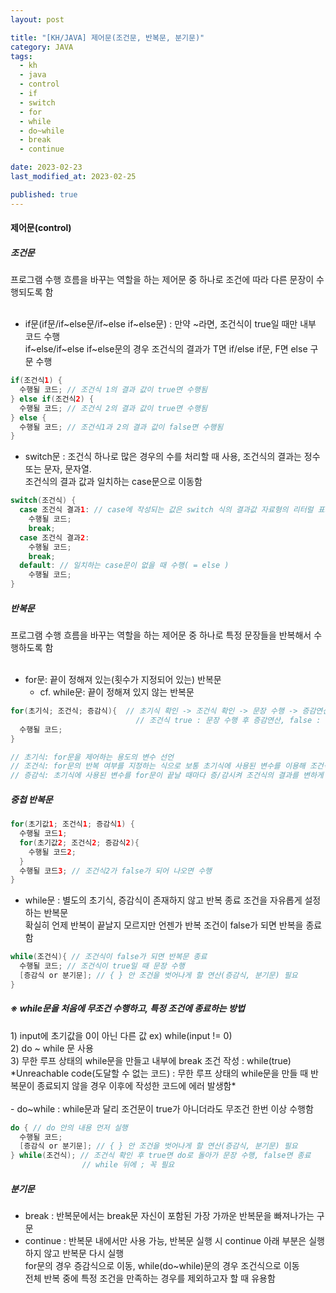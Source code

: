 ```yaml
---
layout: post

title: "[KH/JAVA] 제어문(조건문, 반복문, 분기문)"
category: JAVA
tags: 
  - kh
  - java
  - control
  - if
  - switch
  - for
  - while
  - do~while
  - break
  - continue

date: 2023-02-23
last_modified_at: 2023-02-25

published: true
---
```


<h4>제어문(control)</h4>


<h5>조건문</h5>
프로그램 수행 흐름을 바꾸는 역할을 하는 제어문 중 하나로 조건에 따라 다른 문장이 수행되도록 함<br /><br />

- if문(if문/if~else문/if~else if~else문) : 만약 ~라면, 조건식이 true일 때만 내부 코드 수행<br />
if~else/if~else if~else문의 경우 조건식의 결과가 T면 if/else if문, F면 else 구문 수행

```java
if(조건식1) {
  수행될 코드; // 조건식 1의 결과 값이 true면 수행됨
} else if(조건식2) {
  수행될 코드; // 조건식 2의 결과 값이 true면 수행됨
} else {
  수행될 코드; // 조건식1과 2의 결과 값이 false면 수행됨
}
```

- switch문 : 조건식 하나로 많은 경우의 수를 처리할 때 사용, 조건식의 결과는 정수 또는 문자, 문자열.<br />
조건식의 결과 값과 일치하는 case문으로 이동함

```java
switch(조건식) {
  case 조건식 결과1: // case에 작성되는 값은 switch 식의 결과값 자료형의 리터럴 표기법임
    수행될 코드;
    break;
  case 조건식 결과2:
    수행될 코드;
    break;
  default: // 일치하는 case문이 없을 때 수행( = else )
    수행될 코드;
}
```


<h5>반복문</h5>
프로그램 수행 흐름을 바꾸는 역할을 하는 제어문 중 하나로 특정 문장들을 반복해서 수행하도록 함<br /><br />

- for문: 끝이 정해져 있는(횟수가 지정되어 있는) 반복문
  + cf. while문: 끝이 정해져 있지 않는 반복문

```java
for(초기식; 조건식; 증감식){  // 초기식 확인 -> 조건식 확인 -> 문장 수행 -> 증감연산
                            // 조건식 true : 문장 수행 후 증감연산, false : 수행하지 않고 for문에서 나옴(증감연산X)
  수행될 코드;
}

// 초기식: for문을 제어하는 용도의 변수 선언
// 조건식: for문의 반복 여부를 지정하는 식으로 보통 초기식에 사용된 변수를 이용해 조건식을 작성함
// 증감식: 초기식에 사용된 변수를 for문이 끝날 때마다 증/감시켜 조건식의 결과를 변하게 함
```

<h5>중첩 반복문</h5>

```java
for(초기값1; 조건식1; 증감식1) {
  수행될 코드1;
  for(초기값2; 조건식2; 증감식2){
    수행될 코드2;
  }
  수행될 코드3; // 조건식2가 false가 되어 나오면 수행
}
```


- while문 : 별도의 초기식, 증감식이 존재하지 않고 반복 종료 조건을 자유롭게 설정하는 반복문<br />
확실히 언제 반복이 끝날지 모르지만 언젠가 반복 조건이 false가 되면 반복을 종료함

```java
while(조건식){ // 조건식이 false가 되면 반복문 종료
  수행될 코드; // 조건식이 true일 때 문장 수행
  [증감식 or 분기문]; // { } 안 조건을 벗어나게 할 연산(증감식, 분기문) 필요
}
```

<h5>※ while문을 처음에 무조건 수행하고, 특정 조건에 종료하는 방법</h5>
1) input에 초기값을 0이 아닌 다른 값 ex) while(input != 0)<br />
2) do ~ while 문 사용<br />
3) 무한 루프 상태의 while문을 만들고 내부에 break 조건 작성 : while(true)<br />
*Unreachable code(도달할 수 없는 코드) : 무한 루프 상태의 while문을 만들 때 반복문이 종료되지 않을 경우 이후에 작성한 코드에 에러 발생함*

<br />
<br />
- do~while : while문과 달리 조건문이 true가 아니더라도 무조건 한번 이상 수행함

```java
do { // do 안의 내용 먼저 실행
  수행될 코드;
  [증감식 or 분기문]; // { } 안 조건을 벗어나게 할 연산(증감식, 분기문) 필요
} while(조건식); // 조건식 확인 후 true면 do로 돌아가 문장 수행, false면 종료
                // while 뒤에 ; 꼭 필요
```


<h5>분기문</h5>

- break : 반복문에서는 break문 자신이 포함된 가장 가까운 반복문을 빠져나가는 구문 
- continue : 반복문 내에서만 사용 가능, 반복문 실행 시 continue 아래 부분은 실행하지 않고 반복문 다시 실행<br />
for문의 경우 증감식으로 이동, while(do~while)문의 경우 조건식으로 이동<br />
전체 반복 중에 특정 조건을 만족하는 경우를 제외하고자 할 때 유용함

